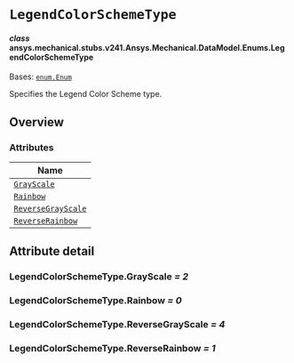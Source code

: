 # `LegendColorSchemeType`

<a id="ansys.mechanical.stubs.v241.Ansys.Mechanical.DataModel.Enums.LegendColorSchemeType"></a>

#### *class* ansys.mechanical.stubs.v241.Ansys.Mechanical.DataModel.Enums.LegendColorSchemeType

Bases: [`enum.Enum`](https://docs.python.org/3/library/enum.html#enum.Enum)

Specifies the Legend Color Scheme type.

<!-- !! processed by numpydoc !! -->

<a id="overview"></a>

## Overview

### Attributes

| Name |
| --------------------------------------------------------------- |
| [`GrayScale`](#LegendColorSchemeType.GrayScale) |
| [`Rainbow`](#LegendColorSchemeType.Rainbow) |
| [`ReverseGrayScale`](#LegendColorSchemeType.ReverseGrayScale) |
| [`ReverseRainbow`](#LegendColorSchemeType.ReverseRainbow) |

<a id="attribute-detail"></a>

## Attribute detail

<a id="LegendColorSchemeType.GrayScale"></a>

### LegendColorSchemeType.GrayScale *= 2*

<a id="LegendColorSchemeType.Rainbow"></a>

### LegendColorSchemeType.Rainbow *= 0*

<a id="LegendColorSchemeType.ReverseGrayScale"></a>

### LegendColorSchemeType.ReverseGrayScale *= 4*

<a id="LegendColorSchemeType.ReverseRainbow"></a>

### LegendColorSchemeType.ReverseRainbow *= 1*


